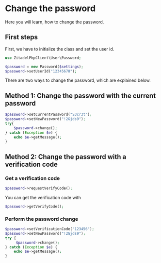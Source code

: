 # Change the password

Here you will learn, how to change the password.

## First steps

First, we have to initialize the class and set the user id.
```php
use ZitadelPhpClient\User\Password;

$password = new Password($settings);
$password->setUserId("12345678");
```
There are two ways to change the password, which are explained below.


## Method 1: Change the password with the current password

```php
$password->setCurrentPassword("S3cr3t");
$password->setNewPassword("!2Gjds9");
try{
    $password->change();
} catch (Exception $e) {
    echo $e->getMessage();
}
```

## Method 2: Change the password with a verification code

### Get a verification code

```php
$password->requestVerifyCode();
```

You can get the verification code with
```php
$password->getVerifyCode();
```

### Perform the password change

```php
$password->setVerificationCode("123456");
$password->setNewPassword("!2Gjds9");
try {
     $password->change();
} catch (Exception $e) {
    echo $e->getMessage();
}
```